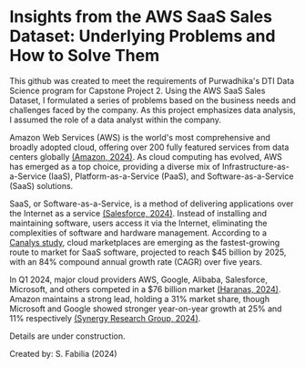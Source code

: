 # **Insights from the AWS SaaS Sales Dataset: Underlying Problems and How to Solve Them**

This github was created to meet the requirements of Purwadhika's DTI Data Science program for Capstone Project 2. Using the AWS SaaS Sales Dataset, I formulated a series of problems based on the business needs and challenges faced by the company. As this project emphasizes data analysis, I assumed the role of a data analyst within the company.

Amazon Web Services (AWS) is the world's most comprehensive and broadly adopted cloud, offering over 200 fully featured services from data centers globally [(Amazon, 2024)](https://aws.amazon.com/what-is-aws/).
 As cloud computing has evolved, AWS has emerged as a top choice, providing a diverse mix of Infrastructure-as-a-Service (IaaS), Platform-as-a-Service (PaaS), and Software-as-a-Service (SaaS) solutions.

SaaS, or Software-as-a-Service, is a method of delivering applications over the Internet as a service [(Salesforce, 2024)](https://www.salesforce.com/ap/saas/). Instead of installing and maintaining software, users access it via the Internet, eliminating the complexities of software and hardware management. According to a [Canalys study](https://www.canalys.com/insights/hyperscale-cloud-marketplaces-saas-channels), cloud marketplaces are emerging as the fastest-growing route to market for SaaS software, projected to reach $45 billion by 2025, with an 84% compound annual growth rate (CAGR) over five years.

In Q1 2024, major cloud providers AWS, Google, Alibaba, Salesforce, Microsoft, and others competed in a $76 billion market [(Haranas, 2024)](https://www.crn.com/news/cloud/2024/aws-google-microsoft-battle-over-76b-q1-cloud-market-share?page=6). Amazon maintains a strong lead, holding a 31% market share, though Microsoft and Google showed stronger year-on-year growth at 25% and 11% respectively [(Synergy Research Group, 2024)](https://www.srgresearch.com/articles/huge-cloud-market-sees-a-strong-bounce-in-growth-rate-for-the-second-consecutive-quarter).

Details are under construction.

Created by: S. Fabilia (2024)
